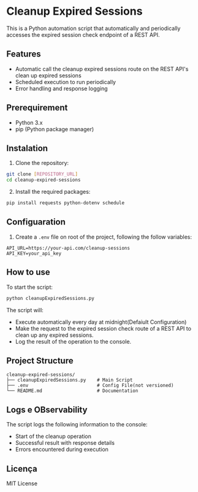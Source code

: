 # Cleanup Expired Sessions

This is a Python automation script that automatically and periodically accesses the expired session check endpoint of a REST API.

## Features

- Automatic call the cleanup expired sessions route on the REST API's clean up expired sessions
- Scheduled execution to run periodically
- Error handling and response logging

## Prerequirement

- Python 3.x
- pip (Python package manager)

## Instalation

1. Clone the repository:

```bash
git clone [REPOSITORY_URL]
cd cleanup-expired-sessions
```

2. Install the required packages:

```bash
pip install requests python-dotenv schedule
```

## Configuaration

1. Create a `.env` file on root of the project, following the follow variables:

```env
API_URL=https://your-api.com/cleanup-sessions
API_KEY=your_api_key
```

## How to use

To start the script:

```bash
python cleanupExpiredSessions.py
```

The script will:

- Execute automatically every day at midnight(Defaiult Configuration)
- Make the request to the expired session check route of a REST API to clean up any expired sessions.
- Log the result of the operation to the console.

## Project Structure

```
cleanup-expired-sessions/
├── cleanupExpiredSessions.py    # Main Script
├── .env                         # Config File(not versioned)
└── README.md                    # Documentation
```

## Logs e OBservability

The script logs the following information to the console:

- Start of the cleanup operation
- Successful result with response details
- Errors encountered during execution

## Licença

MIT License
